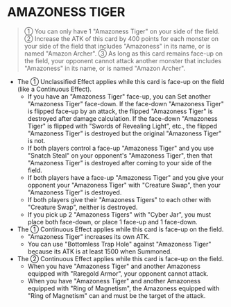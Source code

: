 
# AMAZONESS TIGER  
> ① You can only have 1 "Amazoness Tiger" on your side of the field. ② Increase the ATK of this card by 400 points for each monster on your side of the field that includes "Amazoness" in its name, or is named "Amazon Archer". ③ As long as this card remains face-up on the field, your opponent cannot attack another monster that includes "Amazoness" in its name, or is named "Amazon Archer".

*   The ① Unclassified Effect applies while this card is face-up on the field (like a Continuous Effect).
    *   If you have an "Amazoness Tiger" face-up, you can Set another "Amazoness Tiger" face-down. If the face-down "Amazoness Tiger" is flipped face-up by an attack, the flipped "Amazoness Tiger" is destroyed after damage calculation. If the face-down "Amazoness Tiger" is flipped with "Swords of Revealing Light", etc., the flipped "Amazoness Tiger" is destroyed but the original "Amazoness Tiger" is not.
    *   If both players control a face-up "Amazoness Tiger" and you use "Snatch Steal" on your opponent's "Amazoness Tiger", then that "Amazoness Tiger" is destroyed after coming to your side of the field.
    *   If both players have a face-up "Amazoness Tiger" and you give your opponent your "Amazoness Tiger" with "Creature Swap", then your "Amazoness Tiger" is destroyed.
    *   If both players give their "Amazoness Tigers" to each other with "Creature Swap", neither is destroyed.
    *   If you pick up 2 "Amazoness Tigers" with "Cyber Jar", you must place both face-down, or place 1 face-up and 1 face-down.
*   The ① Continuous Effect applies while this card is face-up on the field.
    *   "Amazoness Tiger" increases its own ATK.
    *   You can use "Bottomless Trap Hole" against "Amazoness Tiger" because its ATK is at least 1500 when Summoned.
*   The ② Continuous Effect applies while this card is face-up on the field.
    *   When you have "Amazoness Tiger" and another Amazoness equipped with "Raregold Armor", your opponent cannot attack.
    *   When you have "Amazoness Tiger" and another Amazoness equipped with "Ring of Magnetism", the Amazoness equipped with "Ring of Magnetism" can and must be the target of the attack.

  